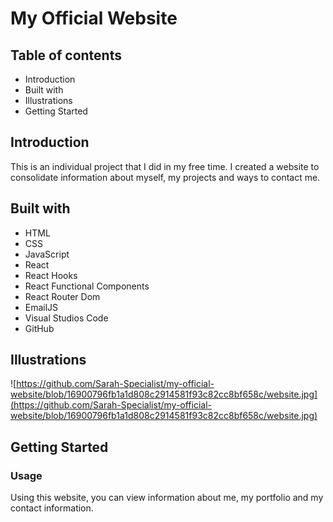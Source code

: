 # My Official Website

## Table of contents
* Introduction
* Built with
* Illustrations
* Getting Started

## Introduction
This is an individual project that I did in my free time. I created a website to consolidate information about myself, my projects and ways to contact me.

## Built with
* HTML
* CSS
* JavaScript
* React
* React Hooks
* React Functional Components
* React Router Dom
* EmailJS
* Visual Studios Code
* GitHub

## Illustrations
![https://github.com/Sarah-Specialist/my-official-website/blob/16900796fb1a1d808c2914581f93c82cc8bf658c/website.jpg](https://github.com/Sarah-Specialist/my-official-website/blob/16900796fb1a1d808c2914581f93c82cc8bf658c/website.jpg)

## Getting Started

### Usage

Using this website, you can view information about me, my portfolio and my contact information.
